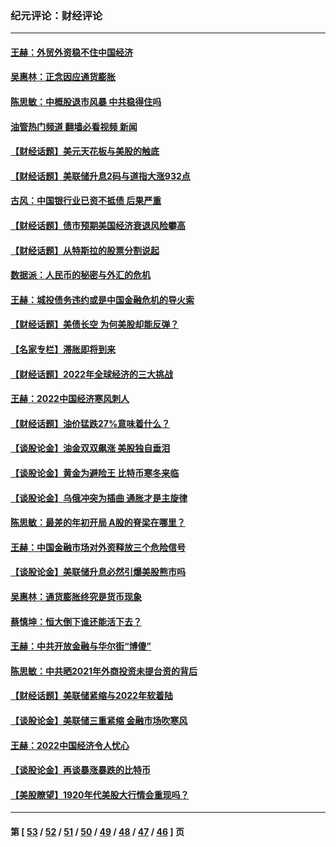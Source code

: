 ### 纪元评论：财经评论
---
#### [王赫：外贸外资稳不住中国经济](../../pages/nsc1026/n13753933.md?06140330) 
#### [吴惠林：正念因应通货膨胀](../../pages/nsc1026/n13750350.md?06140330) 
#### [陈思敏：中概股退市风暴 中共稳得住吗](../../pages/nsc1026/n13738978.md?06140330) 
#### [油管热门频道 翻墙必看视频 新闻](ok?06140330)
#### [【财经话题】美元天花板与美股的触底](../../pages/nsc1026/n13736495.md?06140330) 
#### [【财经话题】美联储升息2码与道指大涨932点](../../pages/nsc1026/n13727377.md?06140330) 
#### [古风：中国银行业已资不抵债 后果严重](../../pages/nsc1026/n13726111.md?06140330) 
#### [【财经话题】债市预期美国经济衰退风险攀高](../../pages/nsc1026/n13698043.md?06140330) 
#### [【财经话题】从特斯拉的股票分割说起](../../pages/nsc1026/n13679733.md?06140330) 
#### [数据派：人民币的秘密与外汇的危机](../../pages/nsc1026/n13667092.md?06140330) 
#### [王赫：城投债务违约或是中国金融危机的导火索](../../pages/nsc1026/n13665322.md?06140330) 
#### [【财经话题】美债长空 为何美股却能反弹？](../../pages/nsc1026/n13665895.md?06140330) 
#### [【名家专栏】滞胀即将到来](../../pages/nsc1026/n13658171.md?06140330) 
#### [【财经话题】2022年全球经济的三大挑战](../../pages/nsc1026/n13654423.md?06140330) 
#### [王赫：2022中国经济寒风刺人](../../pages/nsc1026/n13651403.md?06140330) 
#### [【财经话题】油价猛跌27%意味着什么？](../../pages/nsc1026/n13648767.md?06140330) 
#### [【谈股论金】油金双双飙涨 美股独自垂泪](../../pages/nsc1026/n13631742.md?06140330) 
#### [【谈股论金】黄金为避险王 比特币寒冬来临](../../pages/nsc1026/n13600406.md?06140330) 
#### [【谈股论金】乌俄冲突为插曲 通胀才是主旋律](../../pages/nsc1026/n13576797.md?06140330) 
#### [陈思敏：最差的年初开局 A股的脊梁在哪里？](../../pages/nsc1026/n13558359.md?06140330) 
#### [王赫：中国金融市场对外资释放三个危险信号](../../pages/nsc1026/n13546389.md?06140330) 
#### [【谈股论金】美联储升息必然引爆美股熊市吗](../../pages/nsc1026/n13519194.md?06140330) 
#### [吴惠林：通货膨胀终究是货币现象](../../pages/nsc1026/n13512979.md?06140330) 
#### [蔡慎坤：恒大倒下谁还能活下去？](../../pages/nsc1026/n13501831.md?06140330) 
#### [王赫：中共开放金融与华尔街“博傻”](../../pages/nsc1026/n13501138.md?06140330) 
#### [陈思敏：中共晒2021年外商投资未提台资的背后](../../pages/nsc1026/n13501057.md?06140330) 
#### [【财经话题】美联储紧缩与2022年软着陆](../../pages/nsc1026/n13498354.md?06140330) 
#### [【谈股论金】美联储三重紧缩 金融市场吹寒风](../../pages/nsc1026/n13487202.md?06140330) 
#### [王赫：2022中国经济令人忧心](../../pages/nsc1026/n13480433.md?06140330) 
#### [【谈股论金】再谈暴涨暴跌的比特币](../../pages/nsc1026/n13428036.md?06140330) 
#### [【美股瞭望】1920年代美股大行情会重现吗？](../../pages/nsc1026/n13425425.md?06140330) 

---
#### 第 [ [53](./53.md?06140330) / [52](./52.md?06140330) / [51](./51.md?06140330) / [50](./50.md?06140330) / [49](./49.md?06140330) / [48](./48.md?06140330) / [47](./47.md?06140330) / [46](./46.md?06140330) ] 页
